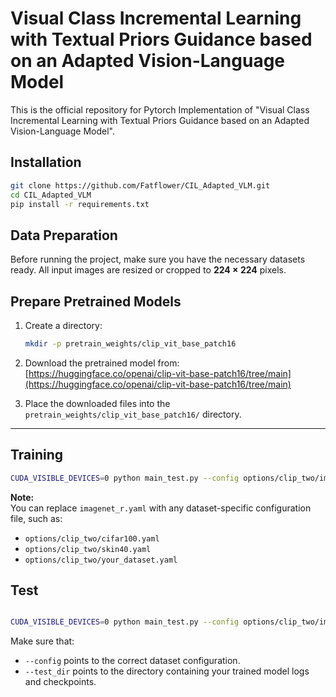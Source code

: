 # Visual Class Incremental Learning with Textual Priors Guidance based on an Adapted Vision-Language Model
This is the official repository for Pytorch Implementation of "Visual Class Incremental Learning with Textual Priors Guidance based on an Adapted Vision-Language Model". 




## Installation
```bash
git clone https://github.com/Fatflower/CIL_Adapted_VLM.git
cd CIL_Adapted_VLM
pip install -r requirements.txt


```


## Data Preparation

Before running the project, make sure you have the necessary datasets ready. All input images are resized or cropped to **224 × 224** pixels.

##  Prepare Pretrained Models

1. Create a directory:
    ```bash
    mkdir -p pretrain_weights/clip_vit_base_patch16
    ```

2. Download the pretrained model from:  
   [https://huggingface.co/openai/clip-vit-base-patch16/tree/main](https://huggingface.co/openai/clip-vit-base-patch16/tree/main)

3. Place the downloaded files into the `pretrain_weights/clip_vit_base_patch16/` directory.

---


## Training

```bash
CUDA_VISIBLE_DEVICES=0 python main_test.py --config options/clip_two/imagenet_r.yaml

```
**Note:**  
 You can replace `imagenet_r.yaml` with any dataset-specific configuration file, such as:

 - `options/clip_two/cifar100.yaml`
 - `options/clip_two/skin40.yaml`
 - `options/clip_two/your_dataset.yaml`


## Test

```bash

CUDA_VISIBLE_DEVICES=0 python main_test.py --config options/clip_two/imagenet_r.yaml --test_dir logs/multi_step/clip_two_cil_replay_None/imagenetr_i2t/clip_vit_b_16_224_b20i20/seed_100

```

Make sure that:

- `--config` points to the correct dataset configuration.
- `--test_dir` points to the directory containing your trained model logs and checkpoints.


